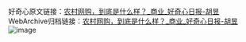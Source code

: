 好奇心原文链接：[农村网购，到底是什么样？_商业_好奇心日报-胡昱](https://www.qdaily.com/articles/2902.html)
WebArchive归档链接：[农村网购，到底是什么样？_商业_好奇心日报-胡昱](http://web.archive.org/web/20190623151631/https://www.qdaily.com/articles/2902.html)
![image](http://ww3.sinaimg.cn/large/007d5XDply1g3v6rciax5j30u02kye7w)